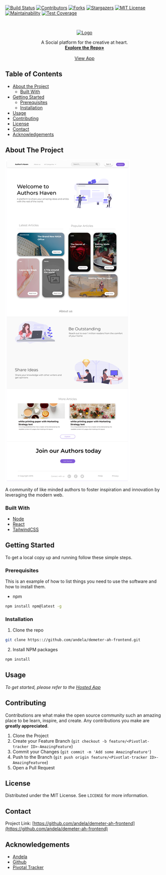 [![Build Status][travis-badge]][travis-url]
[![Contributors][contributors-shield]][contributors-url]
[![Forks][forks-shield]][forks-url]
[![Stargazers][stars-shield]][stars-url]
[![MIT License][license-shield]][license-url]
[![Maintainability][maintainability-badge]][maintainability-url]
[![Test Coverage][codeclimate-badge]][codeclimate-url]


<!-- PROJECT LOGO -->
<br />
<p align="center">
  <a href="https://github.com/andela/demeter-ah-frontend">
    <img src="/logo.png" alt="Logo" width="auto" height="80">
  </a>

  <p align="center">
    A Social platform for the creative at heart.
    <br />
    <a href="https://github.com/andela/demeter-ah-frontend"><strong>Explore the Repo»</strong></a>
    <br />
    <br />
    <a href="https://github.com/andela/demeter-ah-frontend">View App</a>
  </p>
</p>



<!-- TABLE OF CONTENTS -->
## Table of Contents

* [About the Project](#about-the-project)
  * [Built With](#built-with)
* [Getting Started](#getting-started)
  * [Prerequisites](#prerequisites)
  * [Installation](#installation)
* [Usage](#usage)
* [Contributing](#contributing)
* [License](#license)
* [Contact](#contact)
* [Acknowledgements](#acknowledgements)



<!-- ABOUT THE PROJECT -->
## About The Project

[![Product Name Screen Shot][product-screenshot]](https://example.com)

A community of like minded authors to foster inspiration and innovation by leveraging the modern web.


### Built With

* [Node](https://nodejs.org)
* [React](https://reactjs.org)
* [TailwindCSS](https://tailwindcss.com)



<!-- GETTING STARTED -->
## Getting Started

To get a local copy up and running follow these simple steps.

### Prerequisites

This is an example of how to list things you need to use the software and how to install them.
* npm
```sh
npm install npm@latest -g
```

### Installation
 
1. Clone the repo
```sh
git clone https:://github.com/andela/demeter-ah-frontend.git
```
2. Install NPM packages
```sh
npm install
```



<!-- USAGE EXAMPLES -->
## Usage

_To get started, please refer to the [Hosted App](https://example.com)_


<!-- CONTRIBUTING -->
## Contributing

Contributions are what make the open source community such an amazing place to be learn, inspire, and create. Any contributions you make are **greatly appreciated**.

1. Clone the Project
2. Create your Feature Branch (`git checkout -b feature/<Pivotlat-tracker ID>-AmazingFeature`)
3. Commit your Changes (`git commit -m 'Add some AmazingFeature'`)
4. Push to the Branch (`git push origin feature/<Pivotlat-tracker ID>-AmazingFeaturee`)
5. Open a Pull Request



<!-- LICENSE -->
## License

Distributed under the MIT License. See `LICENSE` for more information.



<!-- CONTACT -->
## Contact

Project Link: [https://github.com/andela/demeter-ah-frontend](https://github.com/andela/demeter-ah-frontend)



<!-- ACKNOWLEDGEMENTS -->
## Acknowledgements

* [Andela](https://andela.com/)
* [Github](https://github.com)
* [Pivotal Tracker](pivotaltracker.com)





<!-- MARKDOWN LINKS & IMAGES -->
<!-- https://www.markdownguide.org/basic-syntax/#reference-style-links -->
[contributors-shield]: https://img.shields.io/github/contributors/andela/demeter-ah-frontend.svg?style=flat-square
[contributors-url]: https://github.com/andela/demeter-ah-frontend/graphs/contributors
[forks-shield]: https://img.shields.io/github/forks/andela/demeter-ah-frontend.svg?style=flat-square
[forks-url]: https://github.com/andela/demeter-ah-frontend/network/members
[stars-shield]: https://img.shields.io/github/stars/andela/demeter-ah-frontend.svg?style=flat-square
[stars-url]: https://github.com/andela/demeter-ah-frontend/stargazers
[license-shield]: https://img.shields.io/github/license/andela/demeter-ah-frontend.svg?style=flat-square
[license-url]: https://github.com/andela/demeter-ah-frontend/blob/master/LICENSE.txt
[product-screenshot]: assets/images/landing.png
[maintainability-url]: https://codeclimate.com/github/andela/demeter-ah-frontend/maintainability
[maintainability-badge]: https://api.codeclimate.com/v1/badges/d53c2f36eae0270bb692/maintainability
[codeclimate-url]: https://codeclimate.com/github/andela/demeter-ah-frontend/test_coverage
[codeclimate-badge]: https://api.codeclimate.com/v1/badges/d53c2f36eae0270bb692/test_coverage
[travis-badge]: https://travis-ci.org/andela/demeter-ah-frontend.svg?branch=staging
[travis-url]: https://travis-ci.org/andela/demeter-ah-frontend

